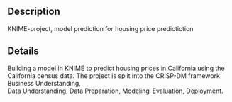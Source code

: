 ## Description

KNIME-project, model prediction for housing price predictiction

## Details

Building a model in KNIME to predict housing prices in California using the California census data. The project is split into the CRISP-DM framework Business Understanding,  
Data Understanding,
Data Preparation,   Modeling   Evaluation,  Deployment. 

